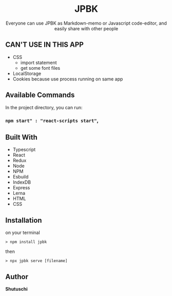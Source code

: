 <h1 align="center">JPBK</h1>
<p align="center">Everyone can use JPBK as Markdown-memo or Javascript code-editor, and easily share with other people</p>

## CAN'T USE IN THIS APP

- CSS
  - import statement
  - get some font files
- LocalStorage
- Cookies
 because use process running on same app
## Available Commands

In the project directory, you can run:
### `npm start" : "react-scripts start"`,

## Built With

- Typescript
- React
- Redux
- Node
- NPM
- Esbuild
- IndexDB
- Express
- Lerna
- HTML
- CSS

## Installation
on your terminal
```
> npm install jpbk
```
then
```
> npx jpbk serve [filename]
```

## Author

**Shutuschi**
